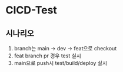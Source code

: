 # CICD-Test

## 시나리오
1. branch는 main -> dev -> feat으로 checkout
2. feat branch pr 경우 test 실시
3. main으로 push시 test/build/deploy 실시
